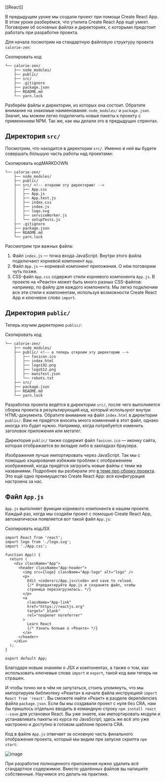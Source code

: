[[React]]

В предыдущем уроке мы создали проект при помощи Create React App. В этом уроке разберёмся, что утилита Create React App ещё умеет. Поговорим об основных файлах и директориях, с которыми предстоит работать при разработке проекта.

Для начала посмотрим на стандартную файловую структуру проекта `calorie-zen`:

Скопировать код

```
└── calorie-zen/
    ├── node_modules/
    ├── public/
    ├── src/
    ├── .gitignore
    ├── package.json
    ├── README.md
    └── yarn.lock 
```

Разберём файлы и директории, из которых она состоит. Обратите внимание на знакомые наименования: `node_modules/` и `package.json`. Значит, мы можем легко подключить новые пакеты к проекту с применением NPM. Так же, как мы делали это в предыдущих спринтах.

## Директория `src/`

Посмотрим, что находится в директории `src/`. Именно в ней вы будете совершать бóльшую часть работы над проектами:

Скопировать кодMARKDOWN

```
└── calorie-zen/
    ├── node_modules/
    ├── public/
    ├── src/ <!-- откроем эту директорию! -->
    │   ├── App.css 
    │   ├── App.js
    │   ├── App.test.js
    │   ├── index.css
    │   ├── index.js
    │   ├── logo.svg
    │   ├── serviceWorker.js
    │   └── setupTests.js
    ├── .gitignore
    ├── package.json
    ├── README.md
    └── yarn.lock 
```

Рассмотрим три важных файла:

1.  Файл `index.js` — точка входа JavaScript. Внутри этого файла подключают корневой компонент `App`.
2.  Файл `App.js` — корневой компонент приложения. О нём поговорим чуть позже.
3.  CSS-файл `App.css` содержит стили корневого компонента `App.js`. В проекте на «Реакте» может быть много разных CSS-файлов: например, по файлу для каждого компонента. Мы легко подключим все эти стили к компонентам, используя возможности Create React App и ключевое слово `import`.

## Директория `public/`

Теперь изучим директорию `public/`:

Скопировать код

```
└── calorie-zen/
    ├── node_modules/
    ├── public/ <!-- а теперь откроем эту директорию --> 
    │   ├── favicon.ico
    │   ├── index.html
    │   ├── logo192.png
    │   ├── logo512.png
    │   ├── manifest.json
    │   └── robots.txt
    ├── src/
    ├── package.json
    ├── README.md
    └── yarn.lock 
```

Разработка проекта ведётся в директории `src/`, после чего выполняется сборка проекта в результирующий код, который используют внутри HTML-документа. Обратите внимание на файл `index.html` в директории `public/`. Вам не придётся вносить много изменений в этот файл, однако иногда это будет нужно. Например, когда потребуется изменить заголовок приложения или метатег.

Директория `public/` также содержит файл `favicon.ico` — иконку сайта, которая отображается во вкладке либо в закладках браузера.

Изображения лучше импортировать через JavaScript. Так мы с помощью хэширования избежим проблем с отображением изображений, когда придётся загрузить новые файлы с теми же названиями. Подробнее вы разбирали это [в теме про сборку проекта](https://praktikum.yandex.ru/trainer/web/lesson/ef8a1ed3-560d-4bf5-80f0-326a4f0b83e7). Это ещё одно преимущество Create React App: вся конфигурация настроена за нас.

## Файл `App.js`

`App.js` выполняет функции корневого компонента в нашем проекте. Каждый раз, когда мы создаём проект с помощью Create React App, автоматически появляется вот такой файл `App.js`:

Скопировать кодJSX

```
import React from 'react';
import logo from './logo.svg';
import './App.css';

function App() {
  return (
    <div className="App">
      <header className="App-header">
        <img src={logo} className="App-logo" alt="logo" />
        <p>
          Edit <code>src/App.js</code> and save to reload.
          {/* Отредактируйте App.js и сохраните файл, чтобы 
          страница перезагрузилась. */}
        </p>
        <a
          className="App-link"
          href="https://reactjs.org"
          target="_blank"
          rel="noopener noreferrer"
        >
          Learn React
          {/* Узнать больше о «Реакте» */}
        </a>
      </header>
    </div>
  );
}

export default App; 
```

Благодаря новым знаниям о JSX и компонентах, а также о том, как использовать ключевые слова `import` и `export`, такой код вам теперь не страшен.

И чтобы точно ни в чём не запутаться, стоить упомянуть, что мы импортируем библиотеку «Реакта» в начале файла инструкцией `import React from 'react'`. Вы сможете найти «Реакт» в разделе dependencies файла `package.json`. Если бы мы создавали проект с нуля без CRA, нам бы пришлось отдельно вводить в командную строку `npm install react --save` для установки React. Вы уже знаете, как импортировать модули и устанавливать пакеты из курса по JavaScript; здесь же всё это уже настроено и доступно в готовом шаблоне проекта CRA.

Код в файле `App.js` отвечает за основную часть финального отображения проекта, который мы видим при запуске скрипта `npm start`:

![image](https://pictures.s3.yandex.net/resources/default-create-react-app_1_1594463042.png)

При разработке полноценного приложения нужно удалить всё стандартное содержимое. Вместо удалённых файлов вы напишите собственные. Научимся это делать на практике.
